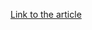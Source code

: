 [Link to the article](https://sec-consult.com/blog/detail/smtp-smuggling-spoofing-e-mails-worldwide/)

